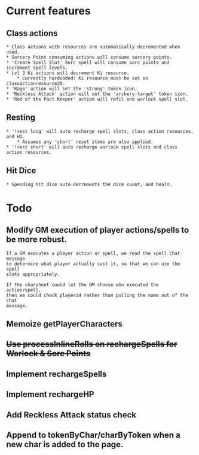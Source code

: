 
# Current features

## Class actions

    * Class actions with resources are automatically decremented when used.
    * Sorcery Point consuming actions will consume sorcery points.
    * 'Create Spell Slot' Sorc spell will consume sorc points and increment spell levels.
    * Lvl 3 Ki actions will decrement Ki resource.
        * Currently hardcoded: Ki resource must be set on classactionresource20.
    * 'Rage' action will set the 'strong' token icon.
    * 'Reckless Attack' action will set the 'archery-target' token icon.
    * 'Rod of the Pact Keeper' action will refil one warlock spell slot.


## Resting

    * '!rest long' will auto recharge spell slots, class action resources, and HD.
        * Assumes any 'short' reset items are also applied.
    * '!rest short' will auto recharge warlock spell slots and class action resources.

## Hit Dice

    * Spending hit dice auto-decrements the dice count, and heals.

# Todo

## Modify GM execution of player actions/spells to be more robust.

    If a GM executes a player action or spell, we read the spell chat message
    to determine what player actually cast it, so that we can use the spell
    slots appropriately.

    If the charsheet could let the GM choose who executed the action/spell,
    then we could check playerid rather than pulling the name out of the chat
    message.

## Memoize getPlayerCharacters

## ~~Use processInlineRolls on rechargeSpells for Warlock & Sorc Points~~

## Implement rechargeSpells

## Implement rechargeHP

## Add Reckless Attack status check

## Append to tokenByChar/charByToken when a new char is added to the page.
